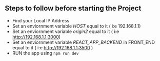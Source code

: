 ## Steps to follow before starting the Project

- Find your Local IP Address
- Set an enviornment variable *HOST* equal to it ( i:e 192.168.1.1)
- Set an enviornment variable *origin2* equal to it ( i:e http://192.168.1.1:3000)
- Set an enviornment variable *REACT_APP_BACKEND* in FRONT_END equal to it ( i:e http://192.168.1.1:3500 )
- RUN the app using ``` npm run dev ```